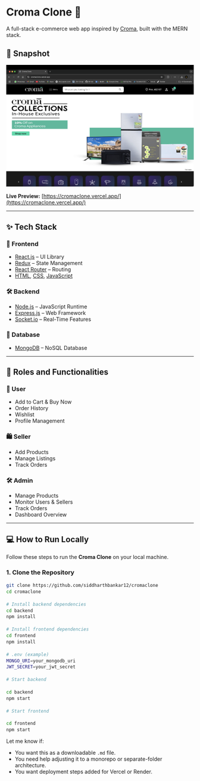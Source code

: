 # Croma Clone 🛒

A full-stack e-commerce web app inspired by [Croma](https://www.croma.com/), built with the MERN stack.

## 📸 Snapshot

![Croma Clone Landing Page](./cromaclone.png)

**Live Preview:** [https://cromaclone.vercel.app/](https://cromaclone.vercel.app/)

---

## ✨ Tech Stack

### 🚀 Frontend

- [React.js](https://reactjs.org/) – UI Library
- [Redux](https://redux.js.org/) – State Management
- [React Router](https://reactrouter.com/) – Routing
- [HTML](https://developer.mozilla.org/en-US/docs/Web/HTML), [CSS](https://developer.mozilla.org/en-US/docs/Web/CSS), [JavaScript](https://developer.mozilla.org/en-US/docs/Web/JavaScript)

### 🛠️ Backend

- [Node.js](https://nodejs.org/) – JavaScript Runtime
- [Express.js](https://expressjs.com/) – Web Framework
- [Socket.io](https://socket.io/) – Real-Time Features

### 💾 Database

- [MongoDB](https://www.mongodb.com/) – NoSQL Database

---

## 👥 Roles and Functionalities

### 👤 User

- Add to Cart & Buy Now
- Order History
- Wishlist
- Profile Management

### 🛍️ Seller

- Add Products
- Manage Listings
- Track Orders

### 🛠️ Admin

- Manage Products
- Monitor Users & Sellers
- Track Orders
- Dashboard Overview

---

## 💻 How to Run Locally

Follow these steps to run the **Croma Clone** on your local machine.

### 1. Clone the Repository

```bash
git clone https://github.com/siddharthbankar12/cromaclone
cd cromaclone

# Install backend dependencies
cd backend
npm install

# Install frontend dependencies
cd frontend
npm install

# .env (example)
MONGO_URI=your_mongodb_uri
JWT_SECRET=your_jwt_secret

# Start backend

cd backend
npm start

# Start frontend

cd frontend
npm start

```

Let me know if:

- You want this as a downloadable `.md` file.
- You need help adjusting it to a monorepo or separate-folder architecture.
- You want deployment steps added for Vercel or Render.
